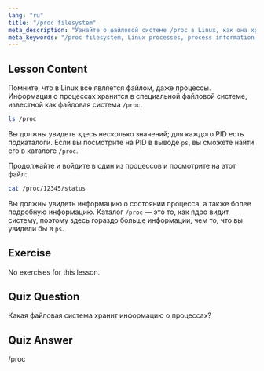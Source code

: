 ```yaml
---
lang: "ru"
title: "/proc filesystem"
meta_description: "Узнайте о файловой системе /proc в Linux, как она хранит информацию о процессах и ее структуру. Изучите детали процессов с помощью этого важного руководства по Linux."
meta_keywords: "/proc filesystem, Linux processes, process information, Linux tutorial, beginner Linux, Linux guide"
---
```


## Lesson Content

Помните, что в Linux все является файлом, даже процессы. Информация о процессах хранится в специальной файловой системе, известной как файловая система `/proc`.

```bash
ls /proc
```

Вы должны увидеть здесь несколько значений; для каждого PID есть подкаталоги. Если вы посмотрите на PID в выводе `ps`, вы сможете найти его в каталоге `/proc`.

Продолжайте и войдите в один из процессов и посмотрите на этот файл:

```bash
cat /proc/12345/status
```

Вы должны увидеть информацию о состоянии процесса, а также более подробную информацию. Каталог `/proc` — это то, как ядро видит систему, поэтому здесь гораздо больше информации, чем то, что вы увидели бы в `ps`.

## Exercise

No exercises for this lesson.

## Quiz Question

Какая файловая система хранит информацию о процессах?

## Quiz Answer

/proc
